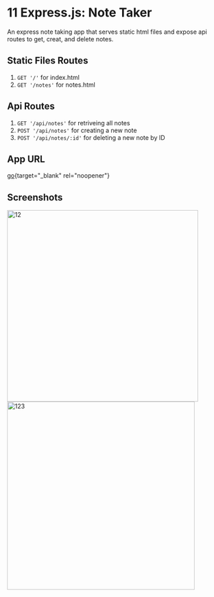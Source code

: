 # 11 Express.js: Note Taker
An express note taking app that serves static html files and expose api routes to get, creat, and delete notes.

## Static Files Routes
1. ```GET '/'``` for index.html
2. ```GET '/notes'``` for notes.html

## Api Routes
1. ```GET '/api/notes'``` for retriveing all notes
2. ```POST '/api/notes'``` for creating a new note
2. ```POST '/api/notes/:id'``` for deleting a new note by ID

## App URL

[go](https://note-taker-meena.herokuapp.com/){target="_blank" rel="noopener"}

## Screenshots

<img width="445" alt="12" src="https://user-images.githubusercontent.com/91281668/146507981-173f56a5-ebb7-4a4e-b3b6-23ba179ee5ff.png">

<img width="437" alt="123" src="https://user-images.githubusercontent.com/91281668/146508007-cfbbd452-7d53-4027-a83c-c110240c4e5c.png">
